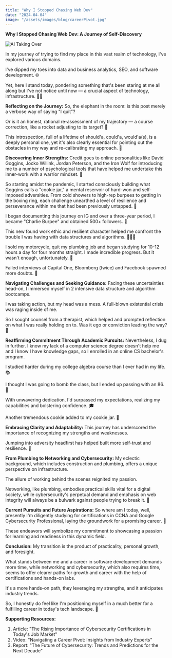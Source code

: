 ```yaml
---
title: "Why I Stopped Chasing Web Dev"
date: "2024-04-04"
image: "/assets/images/blog/careerPivot.jpg"
---
```


**Why I Stopped Chasing Web Dev: A Journey of Self-Discovery**

![AI Taking Over](/assets/images/blog/careerPivot.jpg)

In my journey of trying to find my place in this vast realm of technology, I've explored various domains.

I've dipped my toes into data and business analytics, SEO, and software development. 🌐

Yet, here I stand today, pondering something that's been staring at me all along but I've not notice until now — a crucial aspect of technology, infrastructure. 👷‍♂️

**Reflecting on the Journey:**
So, the elephant in the room: is this post merely a verbose way of saying "I quit"?

Or is it an honest, rational re-assessment of my trajectory — a course correction, like a rocket adjusting to its target? 🚀

This introspection, full of a lifetime of should'a, could'a, would'a(s), is a deeply personal one, yet it's also clearly essential for pointing out the obstacles in my way and re-calibrating my approach. 🎯

**Discovering Inner Strengths:**
Credit goes to online personalities like David Goggins, Jocko Willink, Jordan Peterson, and the Iron Wolf for introducing me to a number of psychological tools that have helped me undertake this inner-work with a warrior mindset. 💪

So starting amidst the pandemic, I started consciously building what Goggins calls a "cookie jar," a mental reservoir of hard-won and self-imposed adversities. From cold showers to high-rep burpees to getting in the boxing ring, each challenge unearthed a level of resilience and perseverance within me that had been previously untapped. 🤺

I began documenting this journey on IG and over a three-year period, I became "Charlie Burpee" and obtained 500+ followers. 💨

This new found work ethic and resilient character helped me confront the trouble I was having with data structures and algorithms. 👨🏻‍💻

I sold my motorcycle, quit my plumbing job and began studying for 10-12 hours a day for four months straight. I made incredible progress. But it wasn't enough, unfortunately. 🥴

Failed interviews at Capital One, Bloomberg (twice) and Facebook spawned more doubts. 👀

**Navigating Challenges and Seeking Guidance:**
Facing these uncertainties head-on, I immersed myself in 2 intensive data structure and algorithm bootcamps.

I was taking action, but my head was a mess. A full-blown existential crisis was raging inside of me.

So I sought counsel from a therapist, which helped and prompted reflection on what I was really holding on to. Was it ego or conviction leading the way? 🤔

**Reaffirming Commitment Through Academic Pursuits:**
Nevertheless, I dug in further. I know my lack of a computer science degree doesn't help me and I know I have knowledge gaps, so I enrolled in an online CS bachelor's program.

I studied harder during my college algebra course than I ever had in my life. 📚

I thought I was going to bomb the class, but I ended up passing with an 86. 🎉

With unwavering dedication, I'd surpassed my expectations, realizing my capabilities and bolstering confidence. 🎓

Another tremendous cookie added to my cookie jar. 🍪

**Embracing Clarity and Adaptability:**
This journey has underscored the importance of recognizing my strengths and weaknesses.

Jumping into adversity headfirst has helped built more self-trust and resilience. 🌱

**From Plumbing to Networking and Cybersecurity:**
My eclectic background, which includes construction and plumbing, offers a unique perspective on infrastructure.

The allure of working behind the scenes reignited my passion.

Networking, like plumbing, embodies practical skills vital for a digital society, while cybersecurity's perpetual demand and emphasis on web integrity will always be a bulwark against people trying to break it. 🔧

**Current Pursuits and Future Aspirations:**
So where am I today, well, presently I'm diligently studying for certifications in CCNA and Google Cybersecurity Professional, laying the groundwork for a promising career. 💼

These endeavors will symbolize my commitment to showcasing a passion for learning and readiness in this dynamic field.

**Conclusion:**
My transition is the product of practicality, personal growth, and foresight.

What stands between me and a career in software development demands more time, while networking and cybersecurity, which also requires time, seems to offer clearer paths for growth and career with the help of certifications and hands-on labs.

It's a more hands-on path, they leveraging my strengths, and it anticipates industry trends.

So, I honestly do feel like I'm positioning myself in a much better for a fulfilling career in today's tech landscape. 🌟

**Supporting Resources:**

1. Article: "The Rising Importance of Cybersecurity Certifications in Today's Job Market"
2. Video: "Navigating a Career Pivot: Insights from Industry Experts"
3. Report: "The Future of Cybersecurity: Trends and Predictions for the Next Decade"
